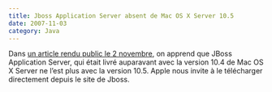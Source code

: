 ```yaml
---
title: Jboss Application Server absent de Mac OS X Server 10.5
date: 2007-11-03
category: Java
---
```


Dans [un article rendu public le 2 novembre][jboss], on apprend que JBoss Application Server, qui était livré auparavant avec la version 10.4 de Mac OS X Server ne l’est plus avec la version 10.5. Apple nous invite à le télécharger directement depuis le site de Jboss.

[jboss]: https://web.archive.org/web/20160831153128/http://docs.info.apple.com/article.html?artnum=306553
